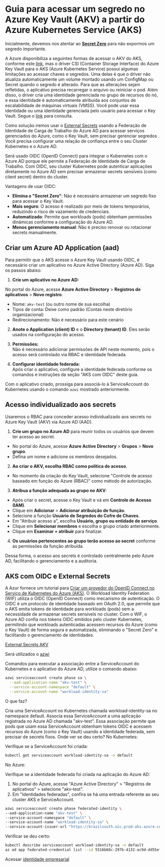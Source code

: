 # Guia para acessar um segredo no Azure Key Vault (AKV) a partir do Azure Kubernetes Service (AKS)

Inicialmente, devemos nos atentar ao [**Secret Zero**](./anexos/secret-zero.md) para não expormos um segredo importante. 

A Azure disponibiliza a seguintes formas de acessar o AKV do AKS, conforme este [link](https://learn.microsoft.com/pt-br/azure/aks/csi-secrets-store-identity-access?tabs=azure-portal&pivots=access-with-service-connector), mas o driver CSI (Container Storage Interface) do Azure Key Vault para o AKS (Azure Kubernetes Service) possui algumas limitações ao acessar chaves e segredos. Uma delas é que o driver não atualiza automaticamente um volume montado usando um ConfigMap ou Secret quando o segredo é alterado. Para que as alterações sejam refletidas, o aplicativo precisa recarregar o arquivo ou reiniciar o pod. Além disso, o driver cria uma identidade gerenciada no grupo de recursos do nó, e essa identidade é automaticamente atribuída aos conjuntos de escalabilidade de máquinas virtuais (VMSS). Você pode usar essa identidade ou uma identidade gerenciada pelo usuário para acessar o Key Vault. Segue o [link](https://learn.microsoft.com/pt-br/azure/aks/csi-secrets-store-driver) para consulta.

Como solução iremos usar o [External Secrets](https://external-secrets.io/) usando a Federação de Identidade de Carga de Trabalho do Azure AD para acessar serviços gerenciados do Azure, como o Key Vault, sem precisar gerenciar segredos . Você precisa configurar uma relação de confiança entre o seu Cluster Kubernetes e o Azure AD.

Será usado OIDC (OpenID Connect) para integrar o Kubernetes com o Azure AD porque ele permite a Federação de Identidade de Carga de Trabalho. Com OIDC, seu cluster Kubernetes pode autenticar aplicações diretamente no Azure AD sem precisar armazenar secrets sensíveis (como client secret) dentro do cluster.

Vantagens de usar OIDC:

- **Elimina o "Secret Zero"**: Não é necessário armazenar um segredo fixo para acessar o Key Vault.
- **Mais seguro**: O acesso é realizado por meio de tokens temporários, reduzindo o risco de vazamento de credenciais.
- **Automatizado**: Permite que workloads (pods) obtenham permissões dinâmicas conforme a configuração do Azure AD.
- **Menos gerenciamento manual**: Não é preciso renovar ou rotacionar secrets manualmente.

## Criar um Azure AD Application (aad)

Para permitir que o AKS acesse o Azure Key Vault usando OIDC, é necessário criar um aplicativo no Azure Active Directory (Azure AD). Siga os passos abaixo:

1. **Crie um aplicativo no Azure AD:**

  No portal do Azure, acesse **Azure Active Directory** > **Registros de aplicativos** > **Novo registro**.

  - Nome: `akv-test` (ou outro nome de sua escolha)
  - Tipos de conta: Deixe como padrão (Contas neste diretório organizacional)
  - Redirecionamento: Não é necessário para este cenário

2. **Anote o Application (client) ID** e o **Directory (tenant) ID**. Eles serão usados na configuração do acesso.

3. **Permissões:**  
  Não é necessário adicionar permissões de API neste momento, pois o acesso será controlado via RBAC e identidade federada.

4. **Configurar identidade federada:**  
  Após criar o aplicativo, configure a identidade federada conforme os comandos e instruções da seção "AKS com OIDC" deste guia.

Com o aplicativo criado, prossiga para associá-lo à ServiceAccount do Kubernetes usando o comando `azwi` mostrado anteriormente.

## Acesso individualizado aos secrets

Usaremos o RBAC para conceder acesso individualizado aos secrets no Azure Key Vault (AKV) via Azure AD (AAD).

1. **Crie um grupo no Azure AD** para reunir todos os usuários que devem ter acesso ao secret.
  - No portal do Azure, acesse **Azure Active Directory** > **Grupos** > **Novo grupo**.
  - Defina um nome e adicione os membros desejados.

2. **Ao criar o AKV, escolha RBAC como política de acesso**.
  - No momento da criação do Key Vault, selecione "Controle de acesso baseado em função do Azure (RBAC)" como método de autorização.

3. **Atribua a função adequada ao grupo no AKV**:
  - Após criar o secret, acesse o Key Vault e vá em **Controle de Acesso (IAM)**.
  - Clique em **Adicionar** > **Adicionar atribuição de função**.
  - Selecione a função **Usuário de Segredos do Cofre de Chaves**.
  - Em "Atribuir acesso a", escolha **Usuário, grupo ou entidade de serviço**.
  - Clique em **Selecionar membros** e escolha o grupo criado anteriormente.
  - Clique em **Examinar + atribuir** para finalizar.

4. **Os usuários pertencentes ao grupo terão acesso ao secret** conforme as permissões da função atribuída.

Dessa forma, o acesso aos secrets é controlado centralmente pelo Azure AD, facilitando o gerenciamento e a auditoria.

## AKS com OIDC e External Secrets

A Azur fornece um tutorial para [Criar um provedor do OpenID Connect no Serviço de Kubernetes do Azure (AKS)](https://learn.microsoft.com/pt-br/azure/aks/use-oidc-issuer). O Workload Identity Federation (WIF) utiliza o OIDC (OpenID Connect) como mecanismo de autenticação. O OIDC é um protocolo de identidade baseado em OAuth 2.0, que permite que o AKS emita tokens de identidade para workloads (pods) sem a necessidade de armazenar secrets sensíveis no cluster. Com o WIF, o Azure AD confia nos tokens OIDC emitidos pelo cluster Kubernetes, permitindo que workloads autenticadas acessem recursos do Azure (como o Key Vault) de forma segura e automatizada, eliminando o "Secret Zero" e facilitando o gerenciamento de identidades.

[External Secrets AKV](https://external-secrets.io/v0.6.1/provider/azure-key-vault/)

Será utilizados o [azwi](https://azure.github.io/azure-workload-identity/docs/introduction.html)

Comandos para executar a associação entre a ServiceAccount do Kubernetes e o aplicativo do Azure AD, utilize o comando abaixo:

```bash
azwi serviceaccount create phase sa \
  --aad-application-name "akv-test" \
  --service-account-namespace "default" \
  --service-account-name "workload-identity-sa"
```

O que faz?

Cria uma ServiceAccount no Kubernetes chamada workload-identity-sa no namespace default.
Associa essa ServiceAccount a uma aplicação registrada no Azure AD chamada "akv-test".
Essa associação permite que pods que usam essa ServiceAccount obtenham tokens OIDC e acessem recursos do Azure (como o Key Vault) usando a identidade federada, sem precisar de secrets fixos.
Onde ver se deu certo?
No Kubernetes:

Verifique se a ServiceAccount foi criada:

```bash
kubectl get serviceaccount workload-identity-sa -n default
```

No Azure:

Verifique se a identidade federada foi criada na aplicação do Azure AD:

1. No portal do Azure, acesse "Azure Active Directory" > "Registros de aplicativos" > selecione "akv-test".
2. Em "Identidades federadas", confira se há uma entrada referente ao seu cluster AKS e ServiceAccount.

```bash
azwi serviceaccount create phase federated-identity \
--aad-application-name "akv-test" \
--service-account-namespace "default" \
--service-account-name "workload-identity-sa" \
--service-account-issuer-url "https://brazilsouth.oic.prod-aks.azure.com/38270d4e-aea5-4430-b2c7-1deb696ac290/1b6b5131-fecf-4aee-8f74-53829b7d4c67/" 
```
Verificar se deu certo: 

```bash
kubectl describe serviceaccount workload-identity-sa -n default
az ad app federated-credential list --id 5516b68c-297b-4132-ac9d-dd55ef1cba77 
```

Acessar [identidade empresarial](https://portal.azure.com/#view/Microsoft_AAD_IAM/ManagedAppMenuBlade/~/Users/objectId/42569e6b-97c7-4bd8-a383-4fb79f858f11/appId/5516b68c-297b-4132-ac9d-dd55ef1cba77/preferredSingleSignOnMode~/null/servicePrincipalType/Application/fromNav/)